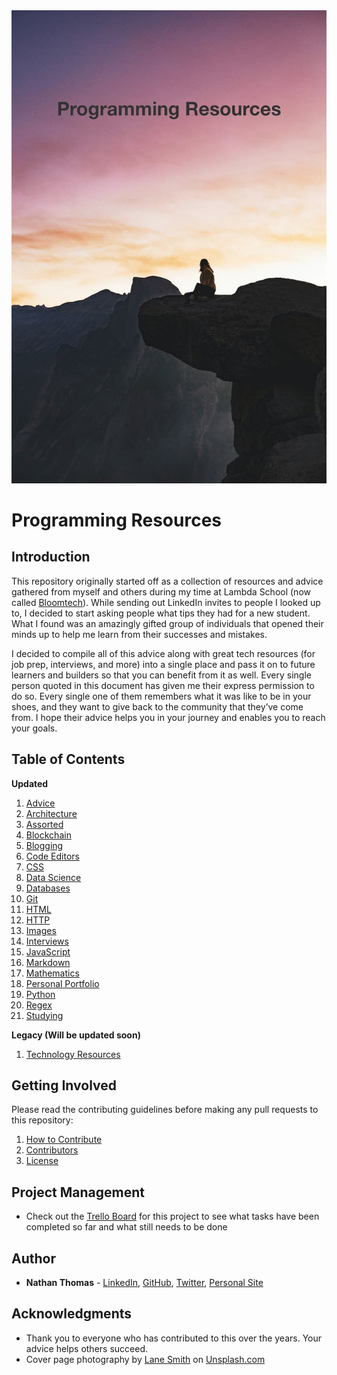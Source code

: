 <div align="center">
    <img alt="Programming Resources Hero Image" src="./images/hero-image.jpg">
</div>

# Programming Resources

## Introduction

This repository originally started off as a collection of resources and advice gathered from myself and others during my time at Lambda School (now called [Bloomtech](https://www.bloomtech.com/)). While sending out LinkedIn invites to people I looked up to, I decided to start asking people what tips they had for a new student. What I found was an amazingly gifted group of individuals that opened their minds up to help me learn from their successes and mistakes.

I decided to compile all of this advice along with great tech resources (for job prep, interviews, and more) into a single place and pass it on to future learners and builders so that you can benefit from it as well. Every single person quoted in this document has given me their express permission to do so. Every single one of them remembers what it was like to be in your shoes, and they want to give back to the community that they’ve come from. I hope their advice helps you in your journey and enables you to reach your goals.

## Table of Contents

**Updated**

1. [Advice](./advice/advice.md)
2. [Architecture](./resources/architecture.md)
3. [Assorted](./resources/assorted.md)
4. [Blockchain](./resources/blockchain.md)
5. [Blogging](./resources/blogging.md)
6. [Code Editors](./resources/code-editors.md)
7. [CSS](./resources/css.md)
8. [Data Science](./resources/data-science.md)
9. [Databases](./resources/databases.md)
10. [Git](./resources/git.md)
11. [HTML](./resources/html.md)
12. [HTTP](./resources/http.md)
13. [Images](./resources/images.md)
14. [Interviews](./resources/interviews.md)
15. [JavaScript](./resources/javascript.md)
16. [Markdown](./resources/markdown.md)
17. [Mathematics](./resources/mathematics.md)
18. [Personal Portfolio](./resources/personal-portfolio.md)
19. [Python](./resources/python.md)
20. [Regex](./resources/regex.md)
21. [Studying](./resources/studying.md)

**Legacy (Will be updated soon)**

1. [Technology Resources](./resources/technology-resources.md)

## Getting Involved

Please read the contributing guidelines before making any pull requests to this repository:

1. [How to Contribute](CONTRIBUTING.md)
2. [Contributors](CONTRIBUTORS.md)
3. [License](LICENSE)

## Project Management

- Check out the [Trello Board](https://trello.com/b/uxsSSTUE/programming-resources-repository) for this project to see what tasks have been completed so far and what still needs to be done

## Author

- **Nathan Thomas** - [LinkedIn](https://www.linkedin.com/in/nathan-thomas-644b3339/), [GitHub](https://github.com/nwthomas), [Twitter](https://twitter.com/nwthomas_), [Personal Site](https://www.nathanthomas.dev/)

## Acknowledgments

- Thank you to everyone who has contributed to this over the years. Your advice helps others succeed.
- Cover page photography by [Lane Smith](https://unsplash.com/@lanesmith) on [Unsplash.com](https://unsplash.com/)
